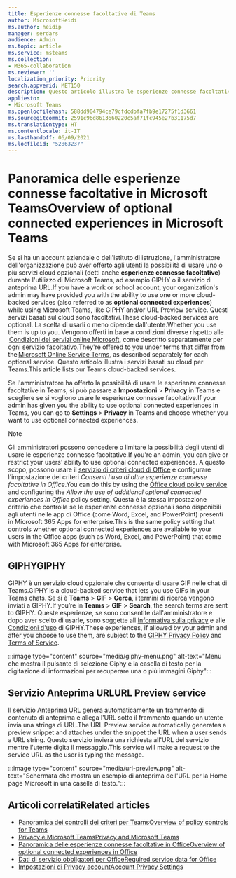 ```yaml
---
title: Esperienze connesse facoltative di Teams
author: MicrosoftHeidi
ms.author: heidip
manager: serdars
audience: Admin
ms.topic: article
ms.service: msteams
ms.collection:
- M365-collaboration
ms.reviewer: ''
localization_priority: Priority
search.appverid: MET150
description: Questo articolo illustra le esperienze connesse facoltative che verranno visualizzate in Microsoft Teams.
appliesto:
- Microsoft Teams
ms.openlocfilehash: 588dd904794ce79cfdcdbfa7fb9e17275f1d3661
ms.sourcegitcommit: 2591c96d8613660220c5af71fc945e27b31175d7
ms.translationtype: HT
ms.contentlocale: it-IT
ms.lasthandoff: 06/09/2021
ms.locfileid: "52863237"
---
```

# <a name="overview-of-optional-connected-experiences-in-microsoft-teams"></a><span data-ttu-id="12dc4-103">Panoramica delle esperienze connesse facoltative in Microsoft Teams</span><span class="sxs-lookup"><span data-stu-id="12dc4-103">Overview of optional connected experiences in Microsoft Teams</span></span>

<span data-ttu-id="12dc4-104">Se si ha un account aziendale o dell'istituto di istruzione, l'amministratore dell'organizzazione può aver offerto agli utenti la possibilità di usare uno o più servizi cloud opzionali (detti anche **esperienze connesse facoltative**) durante l'utilizzo di Microsoft Teams, ad esempio GIPHY o il servizio di anteprima URL.</span><span class="sxs-lookup"><span data-stu-id="12dc4-104">If you have a work or school account, your organization's admin may have provided you with the ability to use one or more cloud-backed services (also referred to as **optional connected experiences**) while using Microsoft Teams, like GIPHY and/or URL Preview service.</span></span> <span data-ttu-id="12dc4-105">Questi servizi basati sul cloud sono facoltativi.</span><span class="sxs-lookup"><span data-stu-id="12dc4-105">These cloud-backed services are optional.</span></span> <span data-ttu-id="12dc4-106">La scelta di usarli o meno dipende dall'utente.</span><span class="sxs-lookup"><span data-stu-id="12dc4-106">Whether you use them is up to you.</span></span> <span data-ttu-id="12dc4-107">Vengono offerti in base a condizioni diverse rispetto alle  [Condizioni dei servizi online Microsoft](https://www.microsoft.com/licensing/product-licensing/products), come descritto separatamente per ogni servizio facoltativo.</span><span class="sxs-lookup"><span data-stu-id="12dc4-107">They're offered to you under  terms that differ from the [Microsoft Online Service Terms](https://www.microsoft.com/licensing/product-licensing/products), as described separately for each optional service.</span></span> <span data-ttu-id="12dc4-108">Questo articolo illustra i servizi basati su cloud per Teams.</span><span class="sxs-lookup"><span data-stu-id="12dc4-108">This article lists our Teams cloud-backed services.</span></span>

<span data-ttu-id="12dc4-109">Se l'amministratore ha offerto la possibilità di usare le esperienze connesse facoltative in Teams, si può passare a **Impostazioni** > **Privacy** in Teams e scegliere se si vogliono usare le esperienze connesse facoltative.</span><span class="sxs-lookup"><span data-stu-id="12dc4-109">If your admin has given you the ability to use optional connected experiences in Teams, you can go to **Settings** > **Privacy** in Teams and choose whether you want to use optional connected experiences.</span></span>

> [!NOTE]
> <span data-ttu-id="12dc4-110">Gli amministratori possono concedere o limitare la possibilità degli utenti di usare le esperienze connesse facoltative.</span><span class="sxs-lookup"><span data-stu-id="12dc4-110">If you're an admin, you can give or restrict your users' ability to use optional connected experiences.</span></span> <span data-ttu-id="12dc4-111">A questo scopo, possono usare il [servizio di criteri cloud di Office](/deployoffice/overview-office-cloud-policy-service) e configurare l'impostazione dei criteri *Consenti l'uso di altre esperienze connesse facoltative in Office*.</span><span class="sxs-lookup"><span data-stu-id="12dc4-111">You can do this by using the [Office cloud policy service](/deployoffice/overview-office-cloud-policy-service) and configuring the *Allow the use of additional optional connected experiences in Office* policy setting.</span></span> <span data-ttu-id="12dc4-112">Questa è la stessa impostazione criterio che controlla se le esperienze connesse opzionali sono disponibili agli utenti nelle app di Office (come Word, Excel, and PowerPoint) presenti in Microsoft 365 Apps for enterprise.</span><span class="sxs-lookup"><span data-stu-id="12dc4-112">This is the same policy setting that controls whether optional connected experiences are available to your users in the Office apps (such as Word, Excel, and PowerPoint) that come with Microsoft 365 Apps for enterprise.</span></span>

## <a name="giphy"></a><span data-ttu-id="12dc4-113">GIPHY</span><span class="sxs-lookup"><span data-stu-id="12dc4-113">GIPHY</span></span>

<span data-ttu-id="12dc4-114">GIPHY è un servizio cloud opzionale che consente di usare GIF nelle chat di Teams.</span><span class="sxs-lookup"><span data-stu-id="12dc4-114">GIPHY is a cloud-backed service that lets you use GIFs in your Teams chats.</span></span> <span data-ttu-id="12dc4-115">Se si è **Teams** > **GIF** > **Cerca**, i termini di ricerca vengono inviati a GIPHY.</span><span class="sxs-lookup"><span data-stu-id="12dc4-115">If you’re in **Teams** > **GIF** > **Search**, the search terms are sent to GIPHY.</span></span> <span data-ttu-id="12dc4-116">Queste esperienze, se sono consentite dall'amministratore e dopo aver scelto di usarle, sono soggette all'[Informativa sulla privacy](https://support.giphy.com/hc/articles/360032872931-GIPHY-Privacy-Policy) e alle [Condizioni d'uso](https://support.giphy.com/hc/articles/360020027752-GIPHY-User-Terms-of-Service) di GIPHY.</span><span class="sxs-lookup"><span data-stu-id="12dc4-116">These experiences, if allowed by your admin and after you choose to use them, are subject to the [GIPHY Privacy Policy](https://support.giphy.com/hc/articles/360032872931-GIPHY-Privacy-Policy) and [Terms of Service](https://support.giphy.com/hc/articles/360020027752-GIPHY-User-Terms-of-Service).</span></span>

:::image type="content" source="media/giphy-menu.png" alt-text="Menu che mostra il pulsante di selezione Giphy e la casella di testo per la digitazione di informazioni per recuperare una o più immagini Giphy":::

## <a name="url-preview-service"></a><span data-ttu-id="12dc4-118">Servizio Anteprima URL</span><span class="sxs-lookup"><span data-stu-id="12dc4-118">URL Preview service</span></span>

<span data-ttu-id="12dc4-119">Il servizio Anteprima URL genera automaticamente un frammento di contenuto di anteprima e allega l'URL sotto il frammento quando un utente invia una stringa di URL.</span><span class="sxs-lookup"><span data-stu-id="12dc4-119">The URL Preview service automatically generates a preview snippet and attaches under the snippet the URL when a user sends a URL string.</span></span> <span data-ttu-id="12dc4-120">Questo servizio invierà una richiesta all'URL del servizio mentre l'utente digita il messaggio.</span><span class="sxs-lookup"><span data-stu-id="12dc4-120">This service will make a request to the service URL as the user is typing the message.</span></span>

:::image type="content" source="media/url-preview.png" alt-text="Schermata che mostra un esempio di anteprima dell'URL per la Home page Microsoft in una casella di testo.":::

## <a name="related-articles"></a><span data-ttu-id="12dc4-122">Articoli correlati</span><span class="sxs-lookup"><span data-stu-id="12dc4-122">Related articles</span></span>

- [<span data-ttu-id="12dc4-123">Panoramica dei controlli dei criteri per Teams</span><span class="sxs-lookup"><span data-stu-id="12dc4-123">Overview of policy controls for Teams</span></span>](policy-control-overview.md)
- [<span data-ttu-id="12dc4-124">Privacy e Microsoft Teams</span><span class="sxs-lookup"><span data-stu-id="12dc4-124">Privacy and Microsoft Teams</span></span>](teams-privacy.md)
- [<span data-ttu-id="12dc4-125">Panoramica delle esperienze connesse facoltative in Office</span><span class="sxs-lookup"><span data-stu-id="12dc4-125">Overview of optional connected experiences in Office</span></span>](/deployoffice/privacy/optional-connected-experiences)
- [<span data-ttu-id="12dc4-126">Dati di servizio obbligatori per Office</span><span class="sxs-lookup"><span data-stu-id="12dc4-126">Required service data for Office</span></span>](/deployoffice/privacy/required-service-data)
- [<span data-ttu-id="12dc4-127">Impostazioni di Privacy account</span><span class="sxs-lookup"><span data-stu-id="12dc4-127">Account Privacy Settings</span></span>](https://support.microsoft.com/office/3e7bc183-bf52-4fd0-8e6b-78978f7f121b)